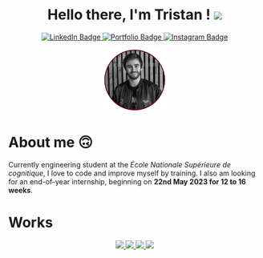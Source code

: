 
<div align="center">
  <h1> Hello there, I'm Tristan ! <img src="https://media.giphy.com/media/hvRJCLFzcasrR4ia7z/giphy.gif" width="30px"/>
</h1>
<div id="badges">
  <a href="https://www.linkedin.com/in/tristan-gclvs">
    <img src="https://img.shields.io/badge/LinkedIn-blue?style=for-the-badge&logo=linkedin&logoColor=white" alt="LinkedIn Badge" />
  </a>
  <a href="https://www.tristangclvs.fr">
    <img src="https://img.shields.io/badge/Portfolio-red?style=for-the-badge" alt="Portfolio Badge" />
  </a>
  <a href="https://www.instagram.com/titous.igela/">
    <img src="https://img.shields.io/badge/Instagram-E1306C?style=for-the-badge&logo=Instagram&logoColor=white" alt="Instagram Badge" />
  </a>
</div>
  <br>
   <img src="https://github.com/tristangclvs/tristangclvs/blob/main/Portrait-N%26B-cercle.png" alt="My photo" height="25%" width="25%"/> 

</div>

# About me :upside_down_face:
Currently engineering student at the *École Nationale Supérieure de cognitique*, I love to code and improve myself by training. 
I also am looking for an end-of-year internship, beginning on **22nd May 2023 for 12 to 16 weeks**.


# Works
<p align="center" dir="auto">
  <a target="_blank" rel="noopener noreferrer" href="[https://github.com/tristangclvs/Colony](https://github.com/tristangclvs/Project_A-Star)">
    <img align=""  src="https://github-readme-stats.vercel.app/api/pin/?username=tristangclvs&repo=Project_A-Star&theme=synthwave" />
  </a>
  <a target="_blank" rel="noopener noreferrer" href="[https://github.com/tristangclvs/Colony](https://github.com/tristangclvs/Project_R_BodyFat)">
    <img align=""  src="https://github-readme-stats.vercel.app/api/pin/?username=tristangclvs&repo=Project_R_BodyFat&theme=synthwave" />
  </a>
  <a target="_blank" rel="noopener noreferrer" href="https://github.com/tristangclvs/Colony">
    <img align=""  src="https://github-readme-stats.vercel.app/api/pin/?username=tristangclvs&repo=Colony&theme=synthwave" />
  </a>
  <a target="_blank" rel="noopener noreferrer" href="[https://github.com/tristangclvs/Colony](https://github.com/tristangclvs/Web.Projet-HistoireInteractive)">
    <img align=""  src="https://github-readme-stats.vercel.app/api/pin/?username=tristangclvs&repo=Web.Projet-HistoireInteractive&theme=synthwave" />
  </a>
 <!-- <img align="" src="https://github-readme-stats.vercel.app/api/pin/?username=tristangclvs&repo=SiteWebi2c&theme=synthwave" />   -->

  
  <br>
</p>

